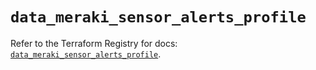 # `data_meraki_sensor_alerts_profile`

Refer to the Terraform Registry for docs: [`data_meraki_sensor_alerts_profile`](https://registry.terraform.io/providers/ciscodevnet/meraki/1.7.1/docs/data-sources/sensor_alerts_profile).
